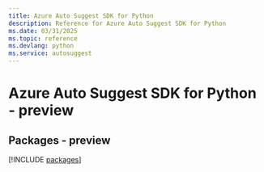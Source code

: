 ```yaml
---
title: Azure Auto Suggest SDK for Python
description: Reference for Azure Auto Suggest SDK for Python
ms.date: 03/31/2025
ms.topic: reference
ms.devlang: python
ms.service: autosuggest
---
```

# Azure Auto Suggest SDK for Python - preview
## Packages - preview
[!INCLUDE [packages](auto-suggest-index.md)]